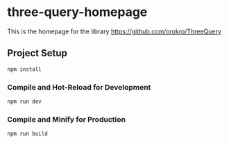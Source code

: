 # three-query-homepage

This is the homepage for the library https://github.com/orokro/ThreeQuery

## Project Setup

```sh
npm install
```

### Compile and Hot-Reload for Development

```sh
npm run dev
```

### Compile and Minify for Production

```sh
npm run build
```
